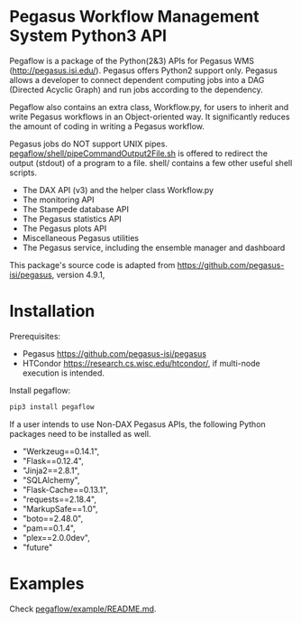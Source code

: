 # Pegasus Workflow Management System Python3 API
Pegaflow is a package of the Python(2&3) APIs for Pegasus WMS (http://pegasus.isi.edu/). Pegasus offers Python2 support only. Pegasus allows a developer to connect dependent computing jobs into a DAG (Directed Acyclic Graph) and run jobs according to the dependency.

Pegaflow also contains an extra class, Workflow.py, for users to inherit and write Pegasus workflows in an Object-oriented way. It significantly reduces the amount of coding in writing a Pegasus workflow.

Pegasus jobs do NOT support UNIX pipes. [pegaflow/shell/pipeCommandOutput2File.sh](pegaflow/shell/pipeCommandOutput2File.sh) is offered to redirect the output (stdout) of a program to a file. shell/ contains a few other useful shell scripts.

* The DAX API (v3) and the helper class Workflow.py
* The monitoring API
* The Stampede database API
* The Pegasus statistics API
* The Pegasus plots API
* Miscellaneous Pegasus utilities
* The Pegasus service, including the ensemble manager and dashboard

This package's source code is adapted from https://github.com/pegasus-isi/pegasus, version 4.9.1,


# Installation
Prerequisites:

* Pegasus https://github.com/pegasus-isi/pegasus
* HTCondor https://research.cs.wisc.edu/htcondor/, if multi-node execution is intended.

Install pegaflow:

```python
pip3 install pegaflow
```

If a user intends to use Non-DAX Pegasus APIs, the following Python packages need to be installed as well.

* "Werkzeug==0.14.1",
* "Flask==0.12.4",
* "Jinja2==2.8.1",
* "SQLAlchemy",
* "Flask-Cache==0.13.1",
* "requests==2.18.4",
* "MarkupSafe==1.0",
* "boto==2.48.0",
* "pam==0.1.4",
* "plex==2.0.0dev",
* "future"

# Examples

Check [pegaflow/example/README.md](pegaflow/example/README.md).